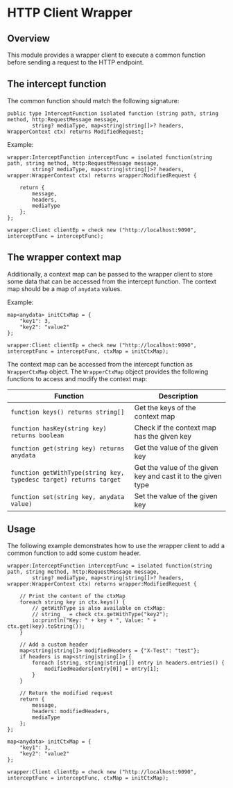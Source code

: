 # HTTP Client Wrapper

## Overview

This module provides a wrapper client to execute a common function before sending a request to the HTTP endpoint.

## The intercept function

The common function should match the following signature:

```ballerina
public type InterceptFunction isolated function (string path, string method, http:RequestMessage message,
        string? mediaType, map<string|string[]>? headers, WrapperContext ctx) returns ModifiedRequest;
```

Example:
```ballerina
wrapper:InterceptFunction interceptFunc = isolated function(string path, string method, http:RequestMessage message,
        string? mediaType, map<string|string[]>? headers, wrapper:WrapperContext ctx) returns wrapper:ModifiedRequest {
        
    return {
        message,
        headers,
        mediaType
    };
};
    
wrapper:Client clientEp = check new ("http://localhost:9090", interceptFunc = interceptFunc);
```

## The wrapper context map

Additionally, a context map can be passed to the wrapper client to store some data that can be accessed from the intercept function. The context map should be a map of `anydata` values.

Example:
```ballerina
map<anydata> initCtxMap = {
    "key1": 3,
    "key2": "value2"
};

wrapper:Client clientEp = check new ("http://localhost:9090", interceptFunc = interceptFunc, ctxMap = initCtxMap);
```

The context map can be accessed from the intercept function as `WrapperCtxMap` object. The `WrapperCtxMap` object provides the following functions to access and modify the context map:

| Function                                                           | Description                                                  |
|--------------------------------------------------------------------|--------------------------------------------------------------|
| `function keys() returns string[]`                                 | Get the keys of the context map                              |
| `function hasKey(string key) returns boolean`                      | Check if the context map has the given key                   |
| `function get(string key) returns anydata`                         | Get the value of the given key                               |
| `function getWithType(string key, typedesc target) returns target` | Get the value of the given key and cast it to the given type |
| `function set(string key, anydata value)`                          | Set the value of the given key                               |

## Usage

The following example demonstrates how to use the wrapper client to add a common function to add some custom header.

```ballerina
wrapper:InterceptFunction interceptFunc = isolated function(string path, string method, http:RequestMessage message,
        string? mediaType, map<string|string[]>? headers, wrapper:WrapperContext ctx) returns wrapper:ModifiedRequest {
    
    // Print the content of the ctxMap
    foreach string key in ctx.keys() {
        // getWithType is also available on ctxMap: 
        // string _ = check ctx.getWithType("key2");
        io:println("Key: " + key + ", Value: " + ctx.get(key).toString());
    }
    
    // Add a custom header
    map<string|string[]> modifiedHeaders = {"X-Test": "test"};
    if headers is map<string|string[]> {
        foreach [string, string|string[]] entry in headers.entries() {
            modifiedHeaders[entry[0]] = entry[1];
        }
    }
    
    // Return the modified request
    return {
        message,
        headers: modifiedHeaders,
        mediaType
    };
};

map<anydata> initCtxMap = {
    "key1": 3,
    "key2": "value2"
};

wrapper:Client clientEp = check new ("http://localhost:9090", interceptFunc = interceptFunc, ctxMap = initCtxMap);
```

